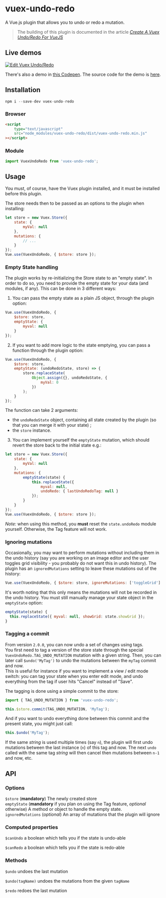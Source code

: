 # vuex-undo-redo

A Vue.js plugin that allows you to undo or redo a mutation.

> The building of this plugin is documented in the article _[Create A Vuex Undo/Redo For VueJS](https://vuejsdevelopers.com/2017/11/13/vue-js-vuex-undo-redo/)_

## Live demos

[![Edit Vuex Undo/Redo](https://codesandbox.io/static/img/play-codesandbox.svg)](https://codesandbox.io/s/vjo3xlpyny)

There's also a demo in [this Codepen](https://codepen.io/anthonygore/pen/NwGmqJ). The source code for the demo is [here](https://github.com/anthonygore/vuex-undo-redo-example).

## Installation

```js
npm i --save-dev vuex-undo-redo
```

### Browser

```html
<script
    type="text/javascript"
    src="node_modules/vuex-undo-redo/dist/vuex-undo-redo.min.js"
></script>
```

### Module

```js
import VuexUndoRedo from 'vuex-undo-redo';
```

## Usage

You must, of course, have the Vuex plugin installed, and it must be installed before this plugin.

The store needs then to be passed as an options to the plugin when installing:

```js
let store = new Vuex.Store({
    state: {
        myVal: null
    },
    mutations: {
        // ...
    }
});
Vue.use(VuexUndoRedo, { $store: store });
```

### Empty State handling

The plugin works by re-initializing the Store state to an "empty state". In order to do so, you need to provide the empty state for your data (and modules, if any).
This can be done in 3 different ways:

1. You can pass the empty state as a plain JS object, through the plugin option:

```js
Vue.use(VuexUndoRedo, {
    $store: store,
    emptyState: {
        myval: null
    }
});
```

2. If you want to add more logic to the state emptying, you can pass a function through the plugin option:

```js
Vue.use(VuexUndoRedo, {
    $store: store,
    emptyState: (undoRedoState, store) => {
        store.replaceState(
            Object.assign({}, undoRedoState, {
                myVal: 0
            })
        );
    }
});
```

The function can take 2 arguments:

-   the `undoRedoState` object, containing all state created by the plugin (so that you can merge it with your state) ;
-   the `store` instance.

3. You can implement yourself the `emptyState` mutation, which should revert the store back to the initial state e.g.:

```js
let store = new Vuex.Store({
    state: {
        myVal: null
    },
    mutations: {
        emptyState(state) {
            this.replaceState({
                myval: null,
                undoRedo: { lastUndoRedoTag: null }
            });
        }
    }
});
Vue.use(VuexUndoRedo, { $store: store });
```

_Note:_ when using this method, you **must** reset the `state.undoRedo` module yourself. Otherwise, the Tag feature will not work.

### Ignoring mutations

Occasionally, you may want to perform mutations without including them in the undo history (say you are working on an image editor and the user toggles grid visibility - you probably do not want this in undo history). The plugin has an `ignoredMutations` setting to leave these mutations out of the history:

```js
Vue.use(VuexUndoRedo, { $store: store, ignoreMutations: ['toggleGrid'] });
```

It's worth noting that this only means the mutations will not be recorded in the undo history. You must still manually manage your state object in the `emptyState` option:

```js
emptyState(state) {
  this.replaceState({ myval: null, showGrid: state.showGrid });
}
```

### Tagging a commit

From version `2.0.0`, you can now undo a set of changes using tags.  
You first need to tag a version of the store state through the special `VuexUndoRedo.TAG_UNDO_MUTATION` mutation with a given string. Then, you can later call `$undo('MyTag')` to undo the mutations between the `myTag` commit and now.  
This is useful for instance if you want to implement a view / edit mode switch: you can tag your state when you enter edit mode, and undo everything from the tag if user hits "Cancel" instead of "Save".

The tagging is done using a simple commit to the store:

```js
import { TAG_UNDO_MUTATION } from 'vuex-undo-redo';

this.$store.commit(TAG_UNDO_MUTATION, 'MyTag');
```

And if you want to undo everything done between this commit and the present state, you might just call:

```js
this.$undo('MyTag');
```

If the same _string_ is used multiple times (say `n`), the plugin will first undo mutations between the last instance (`n`) of this tag and now. The next `undo` called with the same tag _string_ will then cancel then mutations between `n-1` and now, etc.

## API

### Options

`$store` (**mandatory**) The newly created store  
`emptyState` (**mandatory** if you plan on using the Tag feature, _optional_ otherwise) A method or object to handle the empty state.  
`ignoredMutations` (_optional_) An array of mutations that the plugin will ignore

### Computed properties

`$canUndo` a boolean which tells you if the state is undo-able

`$canRedo` a boolean which tells you if the state is redo-able

### Methods

`$undo` undoes the last mutation

`$undo(tagName)` undoes the mutations from the given `tagName`

`$redo` redoes the last mutation
